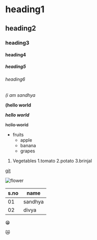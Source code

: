 # heading1
## heading2
### heading3
#### heading4
##### heading5
###### heading6
*(i am sandhya*

**(hello world**

***hello world***

~~hello world~~

* fruits
  * apple
   * banana
    * grapes

1. Vegetables
    1.tomato
    2.potato
    3.brinjal

[git](https://www.google.com/)

![flower](https://cdn.pixabay.com/photo/2015/04/19/08/32/rose-729509__180.jpg)

s.no|name
----|----
01|sandhya
02|divya


:grin:

:crying_cat_face:

